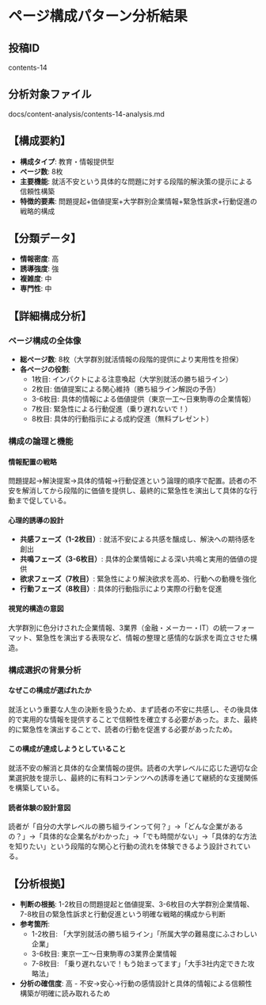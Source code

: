 # ページ構成パターン分析結果

## 投稿ID
contents-14

## 分析対象ファイル
docs/content-analysis/contents-14-analysis.md

## 【構成要約】
- **構成タイプ**: 教育・情報提供型
- **ページ数**: 8枚
- **主要機能**: 就活不安という具体的な問題に対する段階的解決策の提示による信頼性構築
- **特徴的要素**: 問題提起+価値提案+大学群別企業情報+緊急性訴求+行動促進の戦略的構成

## 【分類データ】
- **情報密度**: 高
- **誘導強度**: 強
- **複雑度**: 中
- **専門性**: 中

## 【詳細構成分析】

### ページ構成の全体像
- **総ページ数**: 8枚（大学群別就活情報の段階的提供により実用性を担保）
- **各ページの役割**:
  - 1枚目: インパクトによる注意喚起（大学別就活の勝ち組ライン）
  - 2枚目: 価値提案による関心維持（勝ち組ライン解説の予告）
  - 3-6枚目: 具体的情報による価値提供（東京一工～日東駒専の企業情報）
  - 7枚目: 緊急性による行動促進（乗り遅れないで！）
  - 8枚目: 具体的行動指示による成約促進（無料プレゼント）

### 構成の論理と機能

#### 情報配置の戦略
問題提起→解決提案→具体的情報→行動促進という論理的順序で配置。読者の不安を解消してから段階的に価値を提供し、最終的に緊急性を演出して具体的な行動まで促している。

#### 心理的誘導の設計
- **共感フェーズ（1-2枚目）**: 就活不安による共感を醸成し、解決への期待感を創出
- **共鳴フェーズ（3-6枚目）**: 具体的企業情報による深い共鳴と実用的価値の提供
- **欲求フェーズ（7枚目）**: 緊急性により解決欲求を高め、行動への動機を強化
- **行動フェーズ（8枚目）**: 具体的行動指示により実際の行動を促進

#### 視覚的構造の意図
大学群別に色分けされた企業情報、3業界（金融・メーカー・IT）の統一フォーマット、緊急性を演出する表現など、情報の整理と感情的な訴求を両立させた構造。

### 構成選択の背景分析

#### なぜこの構成が選ばれたか
就活という重要な人生の決断を扱うため、まず読者の不安に共感し、その後具体的で実用的な情報を提供することで信頼性を確立する必要があった。また、最終的に緊急性を演出することで、読者の行動を促進する必要があったため。

#### この構成が達成しようとしていること
就活不安の解消と具体的な企業情報の提供。読者の大学レベルに応じた適切な企業選択肢を提示し、最終的に有料コンテンツへの誘導を通じて継続的な支援関係を構築している。

#### 読者体験の設計意図
読者が「自分の大学レベルの勝ち組ラインって何？」→「どんな企業があるの？」→「具体的な企業名がわかった」→「でも時間がない」→「具体的な方法を知りたい」という段階的な関心と行動の流れを体験できるよう設計されている。

## 【分析根拠】
- **判断の根拠**: 1-2枚目の問題提起と価値提案、3-6枚目の大学群別企業情報、7-8枚目の緊急性訴求と行動促進という明確な戦略的構成から判断
- **参考箇所**: 
  - 1-2枚目: 「大学別就活の勝ち組ライン」「所属大学の難易度にふさわしい企業」
  - 3-6枚目: 東京一工～日東駒専の3業界企業情報
  - 7-8枚目: 「乗り遅れないで！もう始まってます」「大手3社内定できた攻略法」
- **分析の確信度**: 高 - 不安→安心→行動の感情設計と具体的情報による信頼性構築が明確に読み取れるため